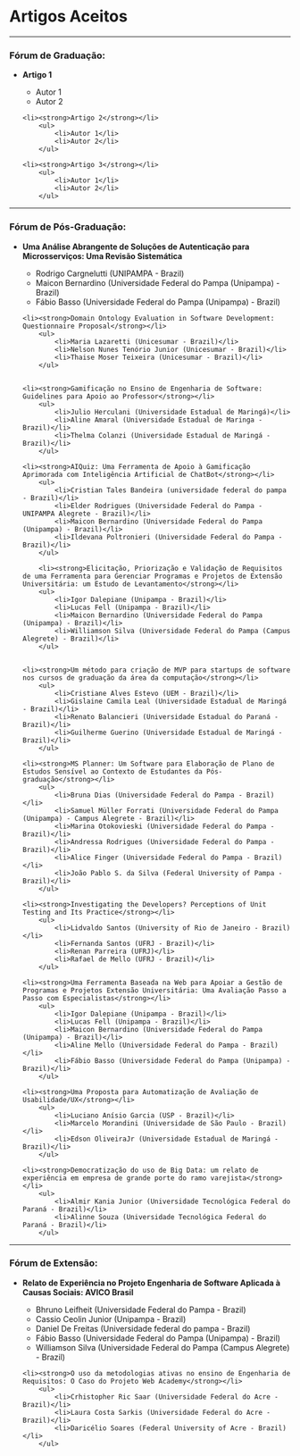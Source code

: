 ﻿---
layout: page-fullwidth
subheadline: ""
permalink: "/aceitos/"
header:
   image_fullwidth: BannerERES2023.png
---

<h1>Artigos Aceitos</h1>
<hr>

<h3>Fórum de Graduação:</h3>

<ul>
	<li><strong>Artigo 1</strong></li>
		<ul>
			<li>Autor 1</li>
			<li>Autor 2</li>
		</ul>
	
	<li><strong>Artigo 2</strong></li>
		<ul>
			<li>Autor 1</li>
			<li>Autor 2</li>
		</ul>
		
	<li><strong>Artigo 3</strong></li>
		<ul>
			<li>Autor 1</li>
			<li>Autor 2</li>
		</ul>	
</ul>

<hr>

<h3>Fórum de Pós-Graduação:</h3>

<ul>
	<li><strong>Uma Análise Abrangente de Soluções de Autenticação para Microsserviços: Uma Revisão Sistemática</strong></li>
		<ul>
			<li>Rodrigo Cargnelutti (UNIPAMPA - Brazil)</li>
			<li>Maicon Bernardino (Universidade Federal do Pampa (Unipampa) - Brazil)</li>
			<li>Fábio Basso (Universidade Federal do Pampa (Unipampa) - Brazil)</li>
		</ul>				
	
	<li><strong>Domain Ontology Evaluation in Software Development: Questionnaire Proposal</strong></li>
		<ul>
			<li>Maria Lazaretti (Unicesumar - Brazil)</li>
			<li>Nelson Nunes Tenório Junior (Unicesumar - Brazil)</li>
			<li>Thaise Moser Teixeira (Unicesumar - Brazil)</li>
		</ul>

		
	<li><strong>Gamificação no Ensino de Engenharia de Software: Guidelines para Apoio ao Professor</strong></li>
		<ul>
			<li>Julio Herculani (Universidade Estadual de Maringá)</li>
			<li>Aline Amaral (Universidade Estadual de Maringa - Brazil)</li>
			<li>Thelma Colanzi (Universidade Estadual de Maringá - Brazil)</li>
		</ul>	
		
	<li><strong>AIQuiz: Uma Ferramenta de Apoio à Gamificação Aprimorada com Inteligência Artificial de ChatBot</strong></li>
		<ul>
			<li>Cristian Tales Bandeira (universidade federal do pampa - Brazil)</li>
			<li>Elder Rodrigues (Universidade Federal do Pampa - UNIPAMPA Alegrete - Brazil)</li>
			<li>Maicon Bernardino (Universidade Federal do Pampa (Unipampa) - Brazil)</li>
			<li>Ildevana Poltronieri (Universidade Federal do Pampa - Brazil)</li>
		</ul>	
		
		<li><strong>Elicitação, Priorização e Validação de Requisitos de uma Ferramenta para Gerenciar Programas e Projetos de Extensão Universitária: um Estudo de Levantamento</strong></li>
		<ul>
			<li>Igor Dalepiane (Unipampa - Brazil)</li>
			<li>Lucas Fell (Unipampa - Brazil)</li>
			<li>Maicon Bernardino (Universidade Federal do Pampa (Unipampa) - Brazil)</li>
			<li>Williamson Silva (Universidade Federal do Pampa (Campus Alegrete) - Brazil)</li>
		</ul>	
		
		
	<li><strong>Um método para criação de MVP para startups de software nos cursos de graduação da área da computação</strong></li>
		<ul>
			<li>Cristiane Alves Estevo (UEM - Brazil)</li>
			<li>Gislaine Camila Leal (Universidade Estadual de Maringá - Brazil)</li>
			<li>Renato Balancieri (Universidade Estadual do Paraná - Brazil)</li>
			<li>Guilherme Guerino (Universidade Estadual de Maringá - Brazil)</li>
		</ul>	

	<li><strong>MS Planner: Um Software para Elaboração de Plano de Estudos Sensível ao Contexto de Estudantes da Pós-graduação</strong></li>
		<ul>
			<li>Bruna Dias (Universidade Federal do Pampa - Brazil)</li>
			<li>Samuel Müller Forrati (Universidade Federal do Pampa (Unipampa) - Campus Alegrete - Brazil)</li>
			<li>Marina Otokovieski (Universidade Federal do Pampa - Brazil)</li>
			<li>Andressa Rodrigues (Universidade Federal do Pampa - Brazil)</li>
			<li>Alice Finger (Universidade Federal do Pampa - Brazil)</li>
			<li>João Pablo S. da Silva (Federal University of Pampa - Brazil)</li>
		</ul>	
		
	<li><strong>Investigating the Developers? Perceptions of Unit Testing and Its Practice</strong></li>
		<ul>
			<li>Lidvaldo Santos (University of Rio de Janeiro - Brazil)</li>
			<li>Fernanda Santos (UFRJ - Brazil)</li>
			<li>Renan Parreira (UFRJ)</li>
			<li>Rafael de Mello (UFRJ - Brazil)</li>
		</ul>	

	<li><strong>Uma Ferramenta Baseada na Web para Apoiar a Gestão de Programas e Projetos Extensão Universitária: Uma Avaliação Passo a Passo com Especialistas</strong></li>
		<ul>
			<li>Igor Dalepiane (Unipampa - Brazil)</li>
			<li>Lucas Fell (Unipampa - Brazil)</li>
			<li>Maicon Bernardino (Universidade Federal do Pampa (Unipampa) - Brazil)</li>
			<li>Aline Mello (Universidade Federal do Pampa - Brazil)</li>
			<li>Fábio Basso (Universidade Federal do Pampa (Unipampa) - Brazil)</li>
		</ul>	

	<li><strong>Uma Proposta para Automatização de Avaliação de Usabilidade/UX</strong></li>
		<ul>
			<li>Luciano Anísio Garcia (USP - Brazil)</li>
			<li>Marcelo Morandini (Universidade de São Paulo - Brazil)</li>
			<li>Edson OliveiraJr (Universidade Estadual de Maringá - Brazil)</li>
		</ul>	

	<li><strong>Democratização do uso de Big Data: um relato de experiência em empresa de grande porte do ramo varejista</strong></li>
		<ul>
			<li>Almir Kania Junior (Universidade Tecnológica Federal do Paraná - Brazil)</li>
			<li>Alinne Souza (Universidade Tecnológica Federal do Paraná - Brazil)</li>
		</ul>	
</ul>





<hr>

<h3>Fórum de Extensão:</h3>

<ul>
	<li><strong>Relato de Experiência no Projeto Engenharia de Software Aplicada à Causas Sociais: AVICO Brasil</strong></li>
		<ul>
			<li>Bhruno Leifheit (Universidade Federal do Pampa - Brazil)</li>
			<li>Cassio Ceolin Junior (Unipampa - Brazil)</li>
			<li>Daniel De Freitas (Universidade federal do pampa - Brazil)</li>
			<li>Fábio Basso (Universidade Federal do Pampa (Unipampa) - Brazil)</li>
			<li>Williamson Silva (Universidade Federal do Pampa (Campus Alegrete) - Brazil)</li>
		</ul>
	
	<li><strong>O uso da metodologias ativas no ensino de Engenharia de Requisitos: O Caso do Projeto Web Academy</strong></li>
		<ul>
			<li>Crhistopher Ric Saar (Universidade Federal do Acre - Brazil)</li>
			<li>Laura Costa Sarkis (Universidade Federal do Acre - Brazil)</li>
			<li>Daricélio Soares (Federal University of Acre - Brazil)</li>
		</ul>		
</ul>

<!-- graduacao

HoneyComb-ER: Adequação do Framework HoneyComb para Engenharia de Requisitos
Lis Ângela De Bortoli (Instituto Federal do Rio Grande do Sul (IFRS) - Campus Sertão - Brazil),
Emerson Oliveira Jr. (Instituto Federal do Rio Grande do Sul - Brazil)

Critérios para geração de casos de teste baseados em modelo descritos em PcML
Beatriz da Silva (Universidade Federal de Santa Catarina - Brazil),
Gian Berkenbrock (Universidade Federal de Santa Catarina - Brazil)

Dados Saúde: Desenvolvimento de um aplicativo para gerenciar informações pessoais de saúde
Amanda Spolaor (Universidade Federal do Pampa - Brazil),
Aline Mello (Universidade Federal do Pampa - Brazil)

Ensino de Engenharia de Software utilizando Sala de Aula Invertida
Plinio Vilela (State University of Campinas - Brazil)

Evolução de uma Ferramenta Educacional de Gerenciamento de Projetos Usando Arquitetura Baseada em Serviços
Thiago Araújo (UNIPAMPA - Brazil),
Raul Neves (Universidade Federal do Pampa - Brazil),
Matheus Boeira (Universidade Federal do Pampa (Unipampa) - Brazil),
Dionas Muller (Unipampa - Brazil),
Maicon Bernardino (Universidade Federal do Pampa (Unipampa) - Brazil),
Fábio Basso (Universidade Federal do Pampa (Unipampa) - Brazil)

Evolução da Open Coding Tool: Uma Ferramenta de Codificação Colaborativa para Análise de Dados Qualitativos
Aline Mello (Universidade Federal do Pampa - Brazil),
Andrea Bordin (Universidade Federal de Santa Catarina - Brazil),
Maurício Escobar (Instituto Federal Farroupilha Alegrete)

Avaliação de um Software para o Ensino de Gerenciamento de Projetos com base no PMBOK: Um Grupo Focal
Raul Neves (Universidade Federal do Pampa - Brazil),
Dionas Muller (Unipampa - Brazil),
Maicon Bernardino (Universidade Federal do Pampa (Unipampa) - Brazil),
Thiago Araújo (UNIPAMPA - Brazil),
Matheus Boeira (Universidade Federal do Pampa (Unipampa) - Brazil),
Elder Rodrigues (Universidade Federal do Pampa - UNIPAMPA Alegrete - Brazil)

Análise Qualitativa de Ferramentas ESG para um Modelo de Funcionalidades: Um Estudo da Literatura Cinza
Willian Clemente (Universidade Federal do Pampa - Brazil),
Rafael Ribeiro (Universidade Federal do Pampa - Brazil),
Elder Rodrigues (Universidade Federal do Pampa - UNIPAMPA Alegrete - Brazil),
Maicon Bernardino (Universidade Federal do Pampa (Unipampa) - Brazil),
Iago Nogueira (Universidade Federal do Pampa - Brazil)

Avaliação das Funcionalidades de Softwares de Auxilio à Empresas de Gestão e Consultoria Ambiental: Um Survey
Rafael Ribeiro (Universidade Federal do Pampa - Brazil),
Maicon Bernardino (Universidade Federal do Pampa (Unipampa) - Brazil),
Willian Clemente (Universidade Federal do Pampa - Brazil),
Iago Nogueira (Universidade Federal do Pampa - Brazil),
Elder Rodrigues (Universidade Federal do Pampa - UNIPAMPA Alegrete - Brazil)

Reengenharia e Evolução de um Software para Reconhecimento de Diagramas de Classe UML
Arthur Becker (Federal University of Pampa - Brazil),
João Pablo S. da Silva (Federal University of Pampa - Brazil),
Miguel Ecar (Universidade Federal do Pampa - Brazil)

Em Direção ao Gerenciamento de Projetos no Ecossistema de Startups: Resultados Preliminares
Jéssica Ribeiro (Universidade Federal do Pampa - Brazil),
Maicon Bernardino (Universidade Federal do Pampa (Unipampa) - Brazil),
Fábio Basso (Universidade Federal do Pampa (Unipampa) - Brazil)

Integração de atividades de programação no ensino de teste de software em um ambiente com elementos de jogos
Vinicius Petris (Universidade Tecnologia Federal do Parana - Brazil),
Marco Aurélio Graciotto Silva (Universidade Tecnológica Federal do Paraná - Brazil)

Técnicas predatórias na monetização de jogos digitais: um estudo de caso utilizando semiótica
Vinicius Kreutz Recktenwaldt (UDESC - Brazil),
Carla Berkenbrock (Universidade do Estado de Santa Catarina - UDESC - Brazil)

Um Sistema Preliminar de Apoio à Gestão de Controle de Qualidade em Jogos Digitais
Gustavo da Costa (Universidade Federal do Pampa - Brazil),
João Pablo S. da Silva (Federal University of Pampa - Brazil)

Investigando a viabilidade de uso do UX Curve na Avaliação de Ambientes Virtuais de Aprendizagem
Marcelo Arrojo (Unipampa - Brazil),
Lucas Carvalho (Universidade Federal do Pampa - Brazil),
Matheus D'Avila (UNIPAMPA - Brazil),
Williamson Silva (Universidade Federal do Pampa (Campus Alegrete) - Brazil)

Em direção à um checklist para garantia da qualidade em atributos de acessibilidade das tecnologias emergentes de RV e RA
Larissa Xavier (Universidade Federal do Pampa - Brazil),
Fábio Basso (Universidade Federal do Pampa (Unipampa) - Brazil)

Explorando o Uso do Visual Law na Prática Jurídica: Um Survey
Gustavo Silva (Universidade Federal do Pampa - Brazil),
Maicon Bernardino (Universidade Federal do Pampa (Unipampa) - Brazil),
Glaucia Serafini (Glaucia Serafini Advocacia - Brazil)

Metadata Standards: a Review Towards Modeling Experiments
Filipe Santana (State University of Maringá - Brazil),
André F. R. Cordeiro (State University of Maringá - Brazil),
Edson OliveiraJr (Universidade Estadual de Maringá - Brazil)

Dublin Core for Recording Metadata of Experiments in Software Engineering: A Survey
Filipe Santana (State University of Maringá - Brazil),
André F. R. Cordeiro (State University of Maringá - Brazil),
Edson OliveiraJr (Universidade Estadual de Maringá - Brazil)

Adoção de Domain-Driven Design para o Domínio de Pagamentos
Pedro Chagas (State University of Maringá - Brazil),
Carlos Luz (State University of Maringá - Brazil),
Edson OliveiraJr (Universidade Estadual de Maringá - Brazil)

Projeto e Desenvolvimento de um Software de Apoio à Revisão Aberta por Pares
Matheus Pereira (State University of Maringá - Brazil),
Nelson Tenório (Universidade Cesumar - UniCesumar e Universidade Estadual de Maringá - UEM - Brazil),
Edson OliveiraJr (Universidade Estadual de Maringá - Brazil)

Desenvolvimento dirigido a modelo para Bootloader de microcontrolador
Angeline Melchiors (UFSC - Brazil),
André Luigi Bonote (UFSC - Brazil),
Gian Berkenbrock (Universidade Federal de Santa Catarina - Brazil),
Lucas Tosetto Teixeira (UFSC - Brazil)

Explorando Padrões de Projetos em Sistemas baseados em Aprendizado de Máquina: Um estudo de Caso
Vitor Balsanello (Universidade Técnologica Federal do Paraná - Brazil),
Alinne Souza (Universidade Tecnológica Federal do Paraná - Brazil),
Francisco Carlos Souza (Universidade Tecnológica Federal do Paraná - Brazil)

-->


<!-- pos-graduacao

Uma Análise Abrangente de Soluções de Autenticação para Microsserviços: Uma Revisão Sistemática
Rodrigo Cargnelutti (UNIPAMPA - Brazil),
Maicon Bernardino (Universidade Federal do Pampa (Unipampa) - Brazil),
Fábio Basso (Universidade Federal do Pampa (Unipampa) - Brazil)

Domain Ontology Evaluation in Software Development: Questionnaire Proposal
Maria Lazaretti (Unicesumar - Brazil),
Nelson Nunes Tenório Junior (Unicesumar - Brazil),
Thaise Moser Teixeira (Unicesumar - Brazil)

Gamificação no Ensino de Engenharia de Software: Guidelines para Apoio ao Professor
Julio Herculani (Universidade Estadual de Maringá - -- Select Country --),
Aline Amaral (Universidade Estadual de Maringa - Brazil),
Thelma Colanzi (Universidade Estadual de Maringá - Brazil)

AIQuiz: Uma Ferramenta de Apoio à Gamificação Aprimorada com Inteligência Artificial de ChatBot
Cristian Tales Bandeira (universidade federal do pampa - Brazil),
Elder Rodrigues (Universidade Federal do Pampa - UNIPAMPA Alegrete - Brazil),
Maicon Bernardino (Universidade Federal do Pampa (Unipampa) - Brazil),
Ildevana Poltronieri (Universidade Federal do Pampa - Brazil)

Elicitação, Priorização e Validação de Requisitos de uma Ferramenta para Gerenciar Programas e Projetos de Extensão Universitária: um Estudo de Levantamento
Igor Dalepiane (Unipampa - Brazil),
Lucas Fell (Unipampa - Brazil),
Maicon Bernardino (Universidade Federal do Pampa (Unipampa) - Brazil),
Williamson Silva (Universidade Federal do Pampa (Campus Alegrete) - Brazil)

Um método para criação de MVP para startups de software nos cursos de graduação da área da computação
Cristiane Alves Estevo (UEM - Brazil),
Gislaine Camila Leal (Universidade Estadual de Maringá - Brazil),
Renato Balancieri (Universidade Estadual do Paraná - Brazil),
Guilherme Guerino (Universidade Estadual de Maringá - Brazil)

MS Planner: Um Software para Elaboração de Plano de Estudos Sensível ao Contexto de Estudantes da Pós-graduação
Bruna Dias (Universidade Federal do Pampa - Brazil),
Samuel Müller Forrati (Universidade Federal do Pampa (Unipampa) - Campus Alegrete - Brazil),
Marina Otokovieski (Universidade Federal do Pampa - Brazil),
Andressa Rodrigues (Universidade Federal do Pampa - Brazil),
Alice Finger (Universidade Federal do Pampa - Brazil),
João Pablo S. da Silva (Federal University of Pampa - Brazil)

Investigating the Developers? Perceptions of Unit Testing and Its Practice
Lidvaldo Santos (University of Rio de Janeiro - Brazil),
Fernanda Santos (UFRJ - Brazil),
Renan Parreira (UFRJ),
Rafael de Mello (UFRJ - Brazil)

Uma Ferramenta Baseada na Web para Apoiar a Gestão de Programas e Projetos Extensão Universitária: Uma Avaliação Passo a Passo com Especialistas
Igor Dalepiane (Unipampa - Brazil),
Lucas Fell (Unipampa - Brazil),
Maicon Bernardino (Universidade Federal do Pampa (Unipampa) - Brazil),
Aline Mello (Universidade Federal do Pampa - Brazil),
Fábio Basso (Universidade Federal do Pampa (Unipampa) - Brazil)

Uma Proposta para Automatização de Avaliação de Usabilidade/UX
Luciano Anísio Garcia (USP - Brazil),
Marcelo Morandini (Universidade de São Paulo - Brazil),
Edson OliveiraJr (Universidade Estadual de Maringá - Brazil)

Democratização do uso de Big Data: um relato de experiência em empresa de grande porte do ramo varejista
Almir Kania Junior (Universidade Tecnológica Federal do Paraná - Brazil),
Alinne Souza (Universidade Tecnológica Federal do Paraná - Brazil)

-->

<!-- extensao

Relato de Experiência no Projeto Engenharia de Software Aplicada à Causas Sociais: AVICO Brasil
Bhruno Leifheit (Universidade Federal do Pampa - Brazil),
Cassio Ceolin Junior (Unipampa - Brazil),
Daniel De Freitas (Universidade federal do pampa - Brazil),
Fábio Basso (Universidade Federal do Pampa (Unipampa) - Brazil),
Williamson Silva (Universidade Federal do Pampa (Campus Alegrete) - Brazil)

O uso da metodologias ativas no ensino de Engenharia de Requisitos: O Caso do Projeto Web Academy
Crhistopher Ric Saar (Universidade Federal do Acre - Brazil),
Laura Costa Sarkis (Universidade Federal do Acre - Brazil),
Daricélio Soares (Federal University of Acre - Brazil)

-->